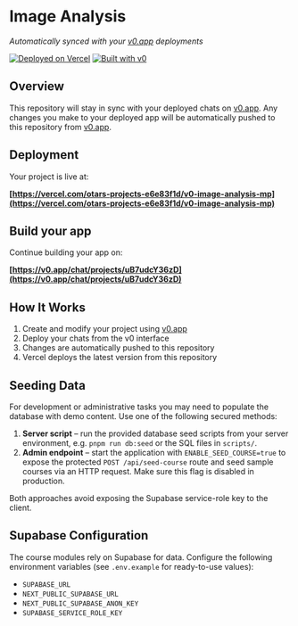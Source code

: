 # Image Analysis

*Automatically synced with your [v0.app](https://v0.app) deployments*

[![Deployed on Vercel](https://img.shields.io/badge/Deployed%20on-Vercel-black?style=for-the-badge&logo=vercel)](https://vercel.com/otars-projects-e6e83f1d/v0-image-analysis-mp)
[![Built with v0](https://img.shields.io/badge/Built%20with-v0.app-black?style=for-the-badge)](https://v0.app/chat/projects/uB7udcY36zD)

## Overview

This repository will stay in sync with your deployed chats on [v0.app](https://v0.app).
Any changes you make to your deployed app will be automatically pushed to this repository from [v0.app](https://v0.app).

## Deployment

Your project is live at:

**[https://vercel.com/otars-projects-e6e83f1d/v0-image-analysis-mp](https://vercel.com/otars-projects-e6e83f1d/v0-image-analysis-mp)**

## Build your app

Continue building your app on:

**[https://v0.app/chat/projects/uB7udcY36zD](https://v0.app/chat/projects/uB7udcY36zD)**

## How It Works

1. Create and modify your project using [v0.app](https://v0.app)
2. Deploy your chats from the v0 interface
3. Changes are automatically pushed to this repository
4. Vercel deploys the latest version from this repository

## Seeding Data

For development or administrative tasks you may need to populate the database
with demo content. Use one of the following secured methods:

1. **Server script** – run the provided database seed scripts from your server
   environment, e.g. `pnpm run db:seed` or the SQL files in `scripts/`.
2. **Admin endpoint** – start the application with `ENABLE_SEED_COURSE=true` to
   expose the protected `POST /api/seed-course` route and seed sample courses via
   an HTTP request. Make sure this flag is disabled in production.

Both approaches avoid exposing the Supabase service-role key to the client.

## Supabase Configuration

The course modules rely on Supabase for data. Configure the following environment variables (see `.env.example` for ready-to-use values):

- `SUPABASE_URL`
- `NEXT_PUBLIC_SUPABASE_URL`
- `NEXT_PUBLIC_SUPABASE_ANON_KEY`
- `SUPABASE_SERVICE_ROLE_KEY`
